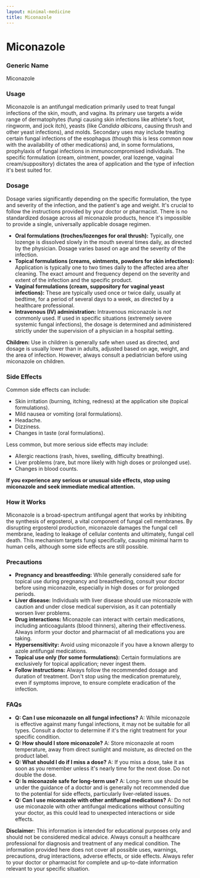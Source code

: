 ```yaml
---
layout: minimal-medicine
title: Miconazole
---
```


# Miconazole
### Generic Name
Miconazole

### Usage
Miconazole is an antifungal medication primarily used to treat fungal infections of the skin, mouth, and vagina.  Its primary use targets a wide range of dermatophytes (fungi causing skin infections like athlete's foot, ringworm, and jock itch), yeasts (like *Candida albicans*, causing thrush and other yeast infections), and molds.  Secondary uses may include treating certain fungal infections of the esophagus (though this is less common now with the availability of other medications) and, in some formulations, prophylaxis of fungal infections in immunocompromised individuals.  The specific formulation (cream, ointment, powder, oral lozenge, vaginal cream/suppository) dictates the area of application and the type of infection it's best suited for.

### Dosage
Dosage varies significantly depending on the specific formulation, the type and severity of the infection, and the patient's age and weight.  It's crucial to follow the instructions provided by your doctor or pharmacist.  There is no standardized dosage across all miconazole products, hence it's impossible to provide a single, universally applicable dosage regimen.

* **Oral formulations (troches/lozenges for oral thrush):**  Typically, one lozenge is dissolved slowly in the mouth several times daily, as directed by the physician.  Dosage varies based on age and the severity of the infection.
* **Topical formulations (creams, ointments, powders for skin infections):** Application is typically one to two times daily to the affected area after cleaning.  The exact amount and frequency depend on the severity and extent of the infection and the specific product.
* **Vaginal formulations (cream, suppository for vaginal yeast infections):** These are typically used once or twice daily, usually at bedtime, for a period of several days to a week, as directed by a healthcare professional.
* **Intravenous (IV) administration:** Intravenous miconazole is *not* commonly used.  If used in specific situations (extremely severe systemic fungal infections), the dosage is determined and administered strictly under the supervision of a physician in a hospital setting.

**Children:**  Use in children is generally safe when used as directed, and dosage is usually lower than in adults, adjusted based on age, weight, and the area of infection. However, always consult a pediatrician before using miconazole on children.


### Side Effects
Common side effects can include:

* Skin irritation (burning, itching, redness) at the application site (topical formulations).
* Mild nausea or vomiting (oral formulations).
* Headache.
* Dizziness.
* Changes in taste (oral formulations).

Less common, but more serious side effects may include:

* Allergic reactions (rash, hives, swelling, difficulty breathing).
* Liver problems (rare, but more likely with high doses or prolonged use).
* Changes in blood counts.

**If you experience any serious or unusual side effects, stop using miconazole and seek immediate medical attention.**

### How it Works
Miconazole is a broad-spectrum antifungal agent that works by inhibiting the synthesis of ergosterol, a vital component of fungal cell membranes. By disrupting ergosterol production, miconazole damages the fungal cell membrane, leading to leakage of cellular contents and ultimately, fungal cell death. This mechanism targets fungi specifically, causing minimal harm to human cells, although some side effects are still possible.

### Precautions
* **Pregnancy and breastfeeding:** While generally considered safe for topical use during pregnancy and breastfeeding, consult your doctor before using miconazole, especially in high doses or for prolonged periods.
* **Liver disease:** Individuals with liver disease should use miconazole with caution and under close medical supervision, as it can potentially worsen liver problems.
* **Drug interactions:** Miconazole can interact with certain medications, including anticoagulants (blood thinners), altering their effectiveness.  Always inform your doctor and pharmacist of all medications you are taking.
* **Hypersensitivity:** Avoid using miconazole if you have a known allergy to azole antifungal medications.
* **Topical use only (for some formulations):**  Certain formulations are exclusively for topical application; never ingest them.
* **Follow instructions:**  Always follow the recommended dosage and duration of treatment.  Don't stop using the medication prematurely, even if symptoms improve, to ensure complete eradication of the infection.



### FAQs

* **Q: Can I use miconazole on all fungal infections?** A: While miconazole is effective against many fungal infections, it may not be suitable for all types.  Consult a doctor to determine if it's the right treatment for your specific condition.
* **Q: How should I store miconazole?** A: Store miconazole at room temperature, away from direct sunlight and moisture, as directed on the product label.
* **Q: What should I do if I miss a dose?** A: If you miss a dose, take it as soon as you remember unless it's nearly time for the next dose.  Do not double the dose.
* **Q: Is miconazole safe for long-term use?** A: Long-term use should be under the guidance of a doctor and is generally not recommended due to the potential for side effects, particularly liver-related issues.
* **Q: Can I use miconazole with other antifungal medications?** A:  Do not use miconazole with other antifungal medications without consulting your doctor, as this could lead to unexpected interactions or side effects.


**Disclaimer:** This information is intended for educational purposes only and should not be considered medical advice. Always consult a healthcare professional for diagnosis and treatment of any medical condition.  The information provided here does not cover all possible uses, warnings, precautions, drug interactions, adverse effects, or side effects.  Always refer to your doctor or pharmacist for complete and up-to-date information relevant to your specific situation.
